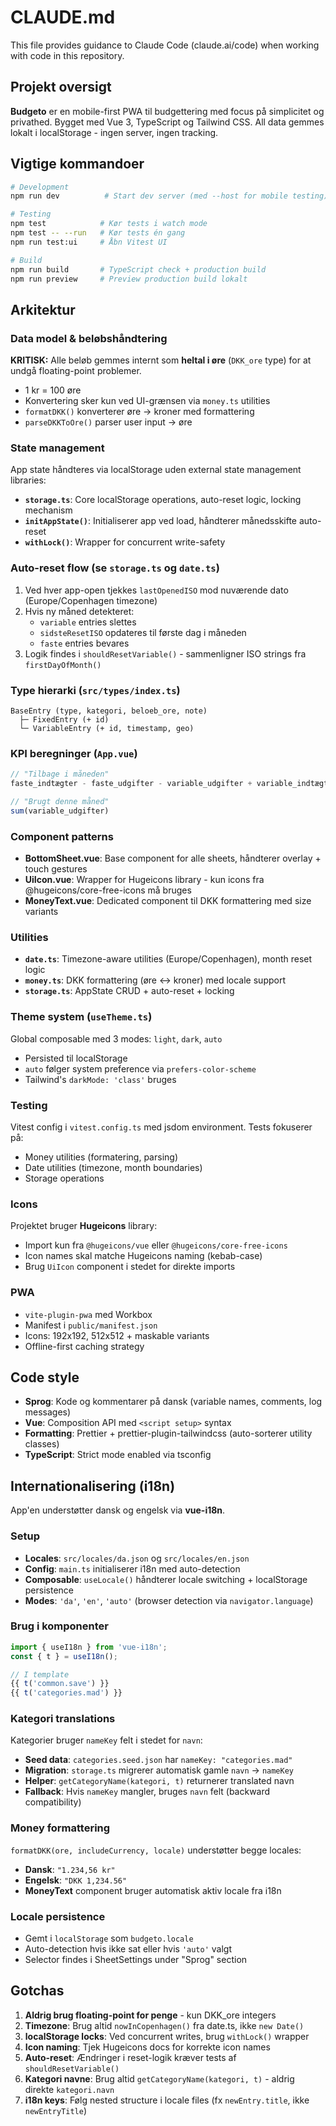 # CLAUDE.md

This file provides guidance to Claude Code (claude.ai/code) when working with code in this repository.

## Projekt oversigt

**Budgeto** er en mobile-first PWA til budgettering med focus på simplicitet og privathed. Bygget med Vue 3, TypeScript og Tailwind CSS. All data gemmes lokalt i localStorage - ingen server, ingen tracking.

## Vigtige kommandoer

```bash
# Development
npm run dev          # Start dev server (med --host for mobile testing)

# Testing
npm test            # Kør tests i watch mode
npm test -- --run   # Kør tests én gang
npm run test:ui     # Åbn Vitest UI

# Build
npm run build       # TypeScript check + production build
npm run preview     # Preview production build lokalt
```

## Arkitektur

### Data model & beløbshåndtering

**KRITISK:** Alle beløb gemmes internt som **heltal i øre** (`DKK_ore` type) for at undgå floating-point problemer.
- 1 kr = 100 øre
- Konvertering sker kun ved UI-grænsen via `money.ts` utilities
- `formatDKK()` konverterer øre → kroner med formattering
- `parseDKKToOre()` parser user input → øre

### State management

App state håndteres via localStorage uden external state management libraries:
- **`storage.ts`**: Core localStorage operations, auto-reset logic, locking mechanism
- **`initAppState()`**: Initialiserer app ved load, håndterer månedsskifte auto-reset
- **`withLock()`**: Wrapper for concurrent write-safety

### Auto-reset flow (se `storage.ts` og `date.ts`)

1. Ved hver app-open tjekkes `lastOpenedISO` mod nuværende dato (Europe/Copenhagen timezone)
2. Hvis ny måned detekteret:
   - `variable` entries slettes
   - `sidsteResetISO` opdateres til første dag i måneden
   - `faste` entries bevares
3. Logik findes i `shouldResetVariable()` - sammenligner ISO strings fra `firstDayOfMonth()`

### Type hierarki (`src/types/index.ts`)

```
BaseEntry (type, kategori, beloeb_ore, note)
  ├─ FixedEntry (+ id)
  └─ VariableEntry (+ id, timestamp, geo)
```

### KPI beregninger (`App.vue`)

```typescript
// "Tilbage i måneden"
faste_indtægter - faste_udgifter - variable_udgifter + variable_indtægter

// "Brugt denne måned"
sum(variable_udgifter)
```

### Component patterns

- **BottomSheet.vue**: Base component for alle sheets, håndterer overlay + touch gestures
- **UiIcon.vue**: Wrapper for Hugeicons library - kun icons fra @hugeicons/core-free-icons må bruges
- **MoneyText.vue**: Dedicated component til DKK formattering med size variants

### Utilities

- **`date.ts`**: Timezone-aware utilities (Europe/Copenhagen), month reset logic
- **`money.ts`**: DKK formattering (øre ↔ kroner) med locale support
- **`storage.ts`**: AppState CRUD + auto-reset + locking

### Theme system (`useTheme.ts`)

Global composable med 3 modes: `light`, `dark`, `auto`
- Persisted til localStorage
- `auto` følger system preference via `prefers-color-scheme`
- Tailwind's `darkMode: 'class'` bruges

### Testing

Vitest config i `vitest.config.ts` med jsdom environment.
Tests fokuserer på:
- Money utilities (formatering, parsing)
- Date utilities (timezone, month boundaries)
- Storage operations

### Icons

Projektet bruger **Hugeicons** library:
- Import kun fra `@hugeicons/vue` eller `@hugeicons/core-free-icons`
- Icon names skal matche Hugeicons naming (kebab-case)
- Brug `UiIcon` component i stedet for direkte imports

### PWA

- `vite-plugin-pwa` med Workbox
- Manifest i `public/manifest.json`
- Icons: 192x192, 512x512 + maskable variants
- Offline-first caching strategy

## Code style

- **Sprog**: Kode og kommentarer på dansk (variable names, comments, log messages)
- **Vue**: Composition API med `<script setup>` syntax
- **Formatting**: Prettier + prettier-plugin-tailwindcss (auto-sorterer utility classes)
- **TypeScript**: Strict mode enabled via tsconfig

## Internationalisering (i18n)

App'en understøtter dansk og engelsk via **vue-i18n**.

### Setup

- **Locales**: `src/locales/da.json` og `src/locales/en.json`
- **Config**: `main.ts` initialiserer i18n med auto-detection
- **Composable**: `useLocale()` håndterer locale switching + localStorage persistence
- **Modes**: `'da'`, `'en'`, `'auto'` (browser detection via `navigator.language`)

### Brug i komponenter

```typescript
import { useI18n } from 'vue-i18n';
const { t } = useI18n();

// I template
{{ t('common.save') }}
{{ t('categories.mad') }}
```

### Kategori translations

Kategorier bruger `nameKey` felt i stedet for `navn`:
- **Seed data**: `categories.seed.json` har `nameKey: "categories.mad"`
- **Migration**: `storage.ts` migrerer automatisk gamle `navn` → `nameKey`
- **Helper**: `getCategoryName(kategori, t)` returnerer translated navn
- **Fallback**: Hvis `nameKey` mangler, bruges `navn` felt (backward compatibility)

### Money formattering

`formatDKK(ore, includeCurrency, locale)` understøtter begge locales:
- **Dansk**: `"1.234,56 kr"`
- **Engelsk**: `"DKK 1,234.56"`
- **MoneyText** component bruger automatisk aktiv locale fra i18n

### Locale persistence

- Gemt i `localStorage` som `budgeto.locale`
- Auto-detection hvis ikke sat eller hvis `'auto'` valgt
- Selector findes i SheetSettings under "Sprog" section

## Gotchas

1. **Aldrig brug floating-point for penge** - kun DKK_ore integers
2. **Timezone**: Brug altid `nowInCopenhagen()` fra date.ts, ikke `new Date()`
3. **localStorage locks**: Ved concurrent writes, brug `withLock()` wrapper
4. **Icon naming**: Tjek Hugeicons docs for korrekte icon names
5. **Auto-reset**: Ændringer i reset-logik kræver tests af `shouldResetVariable()`
6. **Kategori navne**: Brug altid `getCategoryName(kategori, t)` - aldrig direkte `kategori.navn`
7. **i18n keys**: Følg nested structure i locale files (fx `newEntry.title`, ikke `newEntryTitle`)
